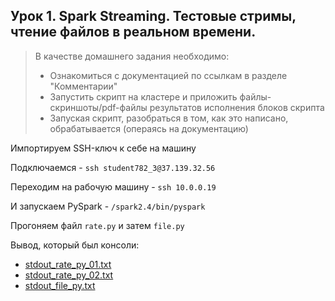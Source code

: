 ## Урок 1. Spark Streaming. Тестовые стримы, чтение файлов в реальном времени.
> В качестве домашнего задания необходимо:
> - Ознакомиться с документацией по ссылкам в разделе "Комментарии"
> - Запустить скрипт на кластере и приложить файлы-скриншоты/pdf-файлы результатов исполнения блоков скрипта
> - Запуская скрипт, разобраться в том, как это написано, обрабатывается (операясь на документацию)

Импортируем SSH-ключ к себе на машину

Подключаемся - `ssh student782_3@37.139.32.56`

Переходим на рабочую машину - `ssh 10.0.0.19`

И запускаем PySpark - `/spark2.4/bin/pyspark`

Прогоняем файл `rate.py` и затем `file.py`

Вывод, который был консоли: 
- [stdout_rate_py_01.txt](https://github.com/bostspb/streaming/blob/main/lesson01/stdout_rate_py_01.txt)
- [stdout_rate_py_02.txt](https://github.com/bostspb/streaming/blob/main/lesson01/stdout_rate_py_02.txt)
- [stdout_file_py.txt](https://github.com/bostspb/streaming/blob/main/lesson01/stdout_file_py.txt)



